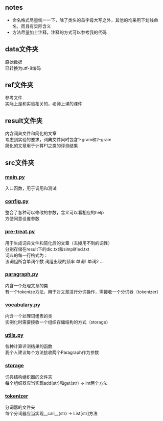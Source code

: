 ## notes
* 命名格式尽量统一一下，除了类名的首字母大写之外，其他的均采用下划线命名，而且有实际含义
* 方法尽量加上注释，注释的方式可以参考我的代码

## data文件夹
原始数据  
已转换为utf-8编码

## ref文件夹
参考文件  
实际上是和实验相关的，老师上课的课件

## result文件夹
内含词典文件和简化的文章  
考虑到实验的要求，词典文件同时包含1-gram和2-gram  
简化的文章用于计算F1之类的评测结果

## src文件夹
### [main.py](src/main.py)
入口函数，用于调用和测试
### [config.py](src/config.py)
整合了各种可以修改的参数，含义可以看相应的help  
方便同意设置参数
### [pre-treat.py](src/pre-treat.py)
用于生成词典文件和简化后的文章（去掉用不到的词性）  
分别存储在result下的dic.txt和simplified.txt  
词典的每一行格式为：  
该词组所含单词个数 词组出现的频率 单词1 单词2 ...
### [paragraph.py](src/paragraph.py)
内含一个处理文章的类  
有一个tokenize方法，用于对文章进行分词操作，需接收一个分词器（tokenizer）
### [vocabulary.py](src/vocabulary.py)
内含一个处理词组表的类  
实例化时需要接收一个组织存储结构的方式（storage）
### [utils.py](src/utils.py)
各种计算评测结果的函数  
我个人建议每个方法接收两个Paragraph作为参数
### [storage](src/storage)
词典结构组织器的文件夹  
每个组织器应当实现add(str)和get(str) -> int两个方法
### [tokenizer](src/tokenizer)
分词器的文件夹  
每个分词器应当实现__call__(str) -> List[str]方法